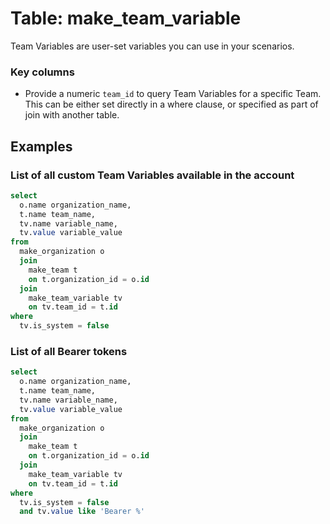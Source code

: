 # Table: make_team_variable

Team Variables are user-set variables you can use in your scenarios.

### Key columns
- Provide a numeric `team_id` to query Team Variables for a specific Team. This can be either set directly in a where clause, or specified as part of join with another table.

## Examples

### List of all custom Team Variables available in the account

```sql
select
  o.name organization_name,
  t.name team_name,
  tv.name variable_name,
  tv.value variable_value 
from
  make_organization o 
  join
    make_team t 
    on t.organization_id = o.id 
  join
    make_team_variable tv 
    on tv.team_id = t.id 
where
  tv.is_system = false
```

### List of all Bearer tokens

```sql
select
  o.name organization_name,
  t.name team_name,
  tv.name variable_name,
  tv.value variable_value 
from
  make_organization o 
  join
    make_team t 
    on t.organization_id = o.id 
  join
    make_team_variable tv 
    on tv.team_id = t.id 
where
  tv.is_system = false
  and tv.value like 'Bearer %'
```
